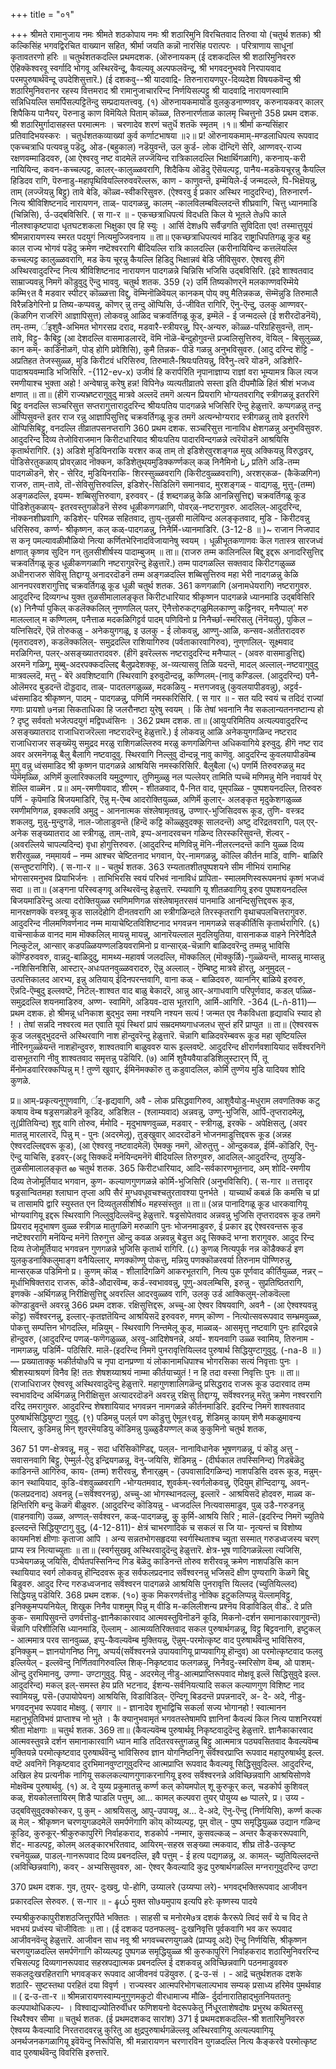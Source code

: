 +++
title = "०१"

+++
श्रीमते रामानुजाय नमः श्रीमते शठकोपाय नमः 
श्री शठारिमुनि विरचितवाद 
तिरुवा यो 
(चतुर्थ शतक) 
श्री कल्किसिंह भगवद्विरचित वाख्यान सहित, 
श्रीर्मा जयति कन्नॊ नारसिंह परात्परः । परित्राणाय साधूनां कृतावतरणो हरिः ॥ 
चतुर्थशतकदल्लि प्रथमदशक. 
(ऒरुनायकम् 
(ई दशकदल्लि श्री शठारिमुनिवररु ऐहिक्कॆश्वरवू स्वर्गादि भोगवू अस्थिरवॆन्दू, कैवल्यवू अल्पफलवॆन्दू, श्री भगवदनुभववे निरपायवाद परमपुरुषार्थवॆन्दू उपदेशिसुत्तारॆ.) 
(ई दशकवु--श्री यादवाद्रि- तिरुनारायणपुर-दिव्यदेश विषयकवॆन्दु श्री शठारिमुनिवरानर रहस्य वित्तमराद श्री रामानुजाचाररिन्द निर्णयिसल्पट्टु श्री यादवाद्रि नारायणस्वामि सन्निधियल्लि समर्पिसल्पट्टितॆन्दु सम्प्रदायतत्त्ववु. 
(१) ऒरुनायकमायोड वुलकुडनाण्णवर्, 
करुनायकवर्‌ कालर् शिपैकिय पानैयर्, पॆरुनाडु काण विमॆयिले पिताम् कॊळ्ळ, तिरुनारर्णताळ कालमृ च्चित्तुनो 
358 
प्रथम दशक. 
श्री शठारिमुर्गादासहस्त परमात्मनः । चरणादेव शरणं चतुर्धॆ शतकॆ स्मृतम् ।१॥ श्रीर्मा कन्यसिंहार प्रतिवादिभयस्करः । 
चतुर्धशतकव्याख्यां कुर्व कर्णाटभाषया ॥२॥ 
प्र! ऒरुनायकमाम्-मण्डलाधिपत्य रूपवाद एकच्चत्राधि पत्यवन्नु पडॆदु, ओड-(बहुकाल) नडॆयुवन्तॆ, उल कुर्ड- लोक दॊन्दिगॆ सेरि, आण्णवर्-राज्य रक्षणवम्माडिदवरु, (आ ऐश्वरवु नष्ट वादमेलॆ लज्जॆयिन्द रात्रिकालदल्लि भिक्षार्थिगळागि), करुनाय्-करी नायियिन्द, कव‌न-कच्चल्पट्ट, कालर्-कालुळ्ळवरागि, शिदैकिय ऒडॆदु ऎसॆयल्पट्ट, पानैय‌-मडकॆयचूरन्नु कैयल्लि हिडिदव रागि, पॆरुनाडु-महापृथिवियल्लिरुववरॆल्लरू, काण - काणुवन्तॆ, इम्मॆयिले-ई जन्मदल्ले, पि-भिक्षॆयन्नु, ताम् (लज्जॆयन्नु बिट्टु) तावे बेडि, कॊळ्व‌-स्वीकरिसुवरु. (ऐश्वरवु ई प्रकार अस्थिर नादुदरिन्द), तिरुनारर्ण-नित्य श्रीविशिष्टनाद नारायणन, ताळ्- पादगळन्नु, कालम्‌ -कालविलम्बविल्लदन्तॆ शीघ्रवागि, चित्तु ध्यानमाडि (चिन्निसि), र्उ-उद्बविसिरि. 
( स गा-र ॥ - 
एकच्छत्राधिपत्यं विदधति किल ये भूतले ते७पि काले नीलश्वाकृष्टपादा धृतघटशकला भिक्षुका एव हि स्युः । आर्सि देश७पि सर्वैज्रगति सुविदिता एव! तस्मात्तुयूयं श्रीमन्नारायणस्य स्मरत पदयुगं नित्यमुज्जिवनाय ॥ 
ता॥ एकच्छत्राधिपत्यवं माडिद राष्ट्राधिपतिगळू कूड बहु काल राज्य भोगवं पडॆदु क्रमेण नष्टॆश्वररागि बीदियल्लि रात्रि कालदल्लि (करीनायियिन्द कत्तलॆयल्लि कच्चल्पट्ट कालुळ्ळवरागि, मड कॆय चूरन्नु कैयल्लि हिडिदु भिक्षान्नवं बेडि जीविसुवरु. ऐश्वरवु हीगॆ अस्थिरवादुदरिन्द नित्य श्रीविशिष्टनाद नारायणन पादगळन्ने चिन्निसि भजिसि उद्बविसिरि. (इदे शाश्वतवाद साम्राज्यवन्नु निमगॆ कॊडुवुदु ऎन्दु भाववु. 
चतुर्थ शतक. 
359 
(२) उ‌र्मि तिष्यकॊणर्‌नॆ मलकाण्णवरिम्मॆये 
कम्मि९त वै मडवार स्पीटर् कॊळ्ळत्ता विद्दु, वॆम्मिनॊळिवॆयल् कानकम् पोय् 
क्यु मैतिन्न‌कळ, 
सॆम्मॆन्नुडि तिरुमालै विरैन्नडिगेरिनो 
प्र तिष्य-कप्पवन्नु, कॊणर्‌ न्नु तन्दु ऒप्पिसि, र्उ-जीवित रागिरि, ऎनु-ऎन्दु, उलकु आण्णवर्-(कॆळगिन राजरिगॆ आज्ञापिसुत्त) लोकवन्नु आळिद चक्रवर्तिगळू कूड, इम्मॆलॆ - ई जन्मदल्ले (ई शरीरदॊडनॆयॆ), तम्-तम्म, र्इशुवै-अभिमत भोगरसप्र दराद, मडवारै-स्त्रीयरन्नु, पिर्-अन्यरु, कॊळ्ळ-परिग्रहिसुवन्तॆ, ताम्-तावे, विट्टु- कैबिट्टु (आ देशदल्लि वासमाडलारदॆ, वॆमि नॊळॆ-बॆन्दुहोगुवन्तॆ प्रज्वलिसुत्तिरुव, वॆयिल् - बिसुलुळ्ळ, कान कम्- काडिनॊळगॆ, पोड् होगि प्रवेशिसि), कुमै तिन्न‌क- पीडॆ गळन्नु अनुभविसुवरु. (आदु दरिन्द शॆट्टि - अप्रतिहत तेजस्सुळ्ळ, मुडि किरीटवं धरिसिरुव, तिरुमालै-श्रियःपतियन्नु, विरैनु-त्वरॆ यॊडनॆ, अडिशेरि-पादाश्रयवम्माडि भजिसिरि. 
-{112-ev-x) 
उजीवं हि करार्परिति नृपानाज्ञाप्य राज्ञां वरा भूम्यामत्र किल त्यज रमणीयाश्च भुक्ता अहो ! अन्वेषान्नु करेषु हन्न! विपिने७ व्यत्यतीव्रातपे सस्ता इति दीपमौळि हितं श्रीशं भजध्व क्षणात् ॥ 
ता॥ (हीगॆ राज्यभ्रष्टरागुवुदु मात्रवे अल्लदॆ तमगॆ अत्यन प्रियरागि भोग्यतवरागिद्द स्त्रीगळन्नू इतररिगॆ बिट्टु वनदल्लि सञ्चरिसुत्त सप्तरागुत्तारादुदरिन्द श्रीयःपतिय पादगळन्ने भजिसिरि ऎन्दु हेळुत्तारॆ. कप्पगळन्नु तन्दु ऒप्पिसुवन्तॆ इतर राज रन्नु आज्ञापिसुत्तिद्द चक्रवर्तिगळू कूड तमगॆ अत्यन्भोग्यराद स्त्रीगळन्नु तावे इतररिगॆ ऒप्पिसिबिट्टु, वनदल्लि तीव्रातपसनप्तरागि 
360 
प्रथम दशक. 
सञ्चरिसुत्त नानाविध क्षेशगळन्नु अनुभविसुवरु. आदुदरिन्द दिव्य तेजोविराजमान किरीटधारियाद श्रीयःपतिय पादारविन्दगळन्ने त्वरॆयॊडनॆ आश्रयिसि कृतार्थरागिरि. 
(३) अडिशे‌ मुडियिनराकि यरशर कळ् ताम् तो 
इडिशेर्‌वुरशङ्गळ मुख् अक्कियन्नु विरुद्धवर्, पॊडिसेरतुकळाय् प्रोवर्‌ळाद नॊक्कन, कडिशे‌तुथ्‌यमुडिक्कर्ण्णकल् कळ् निनैमिनो 
رنا 
प्रतिगॆ अडि-तम्म पादगळॊडनॆ, शेर् - सेरिद, मुडियिनराकि- शिरस्सुळ्ळवरागि (किरीटवुळ्ळवरागि), अरशर्‌कळ- (कैकॆळगिन) राजरु, ताम्-तावे, तॊ-सेविसुत्तिरुवल्लि, इडिशेर्-सिडिलिगॆ समानवाद, मुरशङ्गळ् - वाद्यगळु, मुत्तु-(तम्म) अङ्गळदल्लि, इयम्म- शब्बिसुत्तिरुवाग, इरुववर् - (ई शब्दगळन्नु केळि आनन्निसुत्तिद्द) चक्रवर्तिगळू कूड पॊडिशे‌तुकळाय्- इतरवस्तुगळॊडनॆ सेरुव धूळीकणगळागि, पोवर्‌ळ्-नष्टरागुवरु. आदलिल्-आदुदरिन्द, नॊक्कनशीघ्रवागि, कडिशेर्- परिमळ सहितवाद, तुाय्-तुळसी मालॆयिन्द अलङ्कृतवाद, मुडि - किरीटवन्नु धरिसिरुव, कर्ण्ण- श्रीकृष्णन, कल् कळ्-पादगळन्नु, निनैर्मि-ध्यानमाडिरि. 
(3-12-8 ॥ )~ 
राजान निजपाद स कनृ पमल्यावळीमौळियो 
नित्या कर्णितभेरिनादविजायानेषु स्वयम् । धूळीभूतकणाणवः कॆल गतास्त्र सारजध्वं क्षणात् कृष्णव सुदिन गन् तुलसीशीर्षस्य पादाम्बुजम् ॥ 
ता॥ (राजरु तम्म कालिनल्लि बिद्दु इद्दरू अनादरिसुत्तिद्द चक्रवर्तिगळू कूड धूळीकणगळागि नष्टरागुवरॆन्दु हेळुत्तारॆ.) तम्म पादगळल्लि सक्तवाद किरीटगळुळ्ळ अधीनराजरु सेविसु तिद्दाग्यू अनादरदॊडनॆ तम्म अङ्गळदल्लि शब्बिसुत्तिरुव महा भेरी नादगळन्नु केळि आननपरवशरागुत्तिद्द चक्रवर्तिगळू कूड धूळी 
चतुर्थ शतक. 
361 
कणगळागि (अनामधेयरागि) नष्टरागुवरु. आदुदरिन्द दिव्यगन्ध युक्त तुळसीमालालङ्कृत किरीटधारियाद श्रीकृष्णन पादगळन्ने ध्यानमाडि उद्बविसिरि 
(४) निनैर्प्पा पुकिल् कडलॆक्कलिल् नुणणलिल् पलर्, 
ऎनैत्तोरुकट्गळुमिलकाण्णु कट्टिनवर्, 
मनैप्पाल्‌' मरु 
मालल्लाल् म 
कण्णिलम्, 
पनैत्ताळ मदकळिगिट्टर्व पादम् पणिविनो 
प्र निनैर्च्छा-स्मरिसलु (नॆनॆयलु), पुकिल – यत्निसिदरॆ, ऎन्नॆ तोरुकळु - अनेकयुगगळू, इ उलकु - ई लोकवन्नु, आण्णु-आळि, कन्सव‌-अतीतरादवरु (मृतरादवरु), कडलॆक्कलिल्- समुद्रदल्लि राशियागिरुव (पर्वताकारवागिरुव), नुण्‌णलिल्- सूक्ष्मवाद मरळिगिन्त, पलर्-असङ्ख्यातरादवरु. (हीगॆ इवरॆल्लरू नष्टरादुदरिन्द मनैप्पाल् - (अवरु वासमाडुत्तिद्द) अरमनॆ गळिगू, मुब्बु-अदरपक्कदल्लिद्द बैलुप्रदेशक्कू, अ-व्यत्यासवु तिळि यदन्तॆ, मादल् अल्लाल्-नष्टवागुवुदु मात्रवल्लदॆ, मत्तु - बेरॆ अवशिष्टवागि (स्थिरवागि इरुवुदॊन्दन्नू, कण्णिलम्-(नावु कण्डिल्ल. (आदुदरिन्द) पनै-ओलॆमरद बुडदन्तॆ दॊड्डदाद, ताळ्- पादतलगळुळ्ळ, मदकळियु - मत्तगजवन्नु (कुवलयापीडवन्नु), अट्टर्व-ध्वंसमाडिद श्रीकृष्णन, पादम् - पादगळन्नु, पणिर्मि नमस्करिसिरि. 
( स गार ॥ - 
सत यदि स्वयं च तदिदं राज्यां गणाः प्रायशो ७नन्ना सिकताधिका हि जलरौनष्टा युरेषु स्वयम् । किं तेषां भवनानि नैव सकलान्यतननष्टान्य हो ? दृष्टु सर्ववतो भजेत्पदयुगं मद्विपध्वंसिनः । 
362 
प्रथम दशक. 
ता॥ (आयुःपरिमितिय अत्यल्पवादुदरिन्द असङ्ख्यातराद राजाधिराजरॆल्ला नष्टरादरॆन्दु हेळुत्तारॆ.) ई लोकवन्नु आळि अनेकयुगगळिन्द नष्टराद राजाधिराजर सङ्ख्यॆयु समुद्रद मरळु राशिगळल्लिरुव मरळु कणगळिगिन्त अधिकवागिये इरुवुदु. हीगॆ नष्ट राद अवर अरमनॆगळू बैलु बैलागि नष्टवादुवु. स्थिरवागि निल्लुवु दॊन्दन्नू नावु काणॆवु. आदुदरिन्द कुवलयापीडवॆम्ब मुगु वन्नु ध्वंसमाडिद श्री कृष्णन पादगळन्ने आश्रयिसि नमस्करिसिरि. 
बैलुबैला 
(५) पणर्मि तिरुवरुळन्नु मद प्पॆमॆमृळ्ळि, अणिर्मॆ कुलारिक्कलवि यमुदुण्णार्, तुणिमुळ्ळु नल प्पल्लेयर् तामिति प्पच्चॆ मणिमन्नु मेनि नवायर्व पेर् शॆल्लि वाळ्मॆन 
. 
प्र॥ अम्-रमणीयवाद, शीरम् - शीतळवाद, पै-नित वाद, पूम्‌पळ्ळि - पुष्पशयनदल्लि, तिरुवरु पर्णि - कृपॆमाडि बिजयमाडिरि, ऎन्नु म्-ऎम्ब आदरोक्तियुळ्ळ, अणिर्मॆ कुलार्- अलङ्कृत मृदुकेशगळुळ्ळ रमणीमणिगळ, इक्कलवि अमुदु - आननात्मक संश्लेषामृतवन्नु, उण्णार्-भुजिसिदवरू कूड, तुणि- वस्त्रद शकलवु, मुन्नु-मुन्दुगडॆ, नाल-जोलाडुवन्तॆ (हिन्दॆ कट्टि कॊळ्ळुवुदक्कू सालदन्तॆ) अष्टु दरिद्रतवरागि, पल् एर्- अनेक सङ्ख्यातराद आ स्त्रीगळु, ताम्-तावे, इप्प-अनादरवचन गळिन्द तिरस्करिसुवन्तॆ, शॆल्वर् - (अवरल्लिये चापल्यदिन्द) वृधा होगुत्तिरुवरु. (आदुदरिन्द मणिविन्नु मॆनि-नीलरत्नदन्तॆ कानि युळ्ळ दिव्य शरीरवुळ्ळ, नम्‌मायर्व – नम्म आश्चर चेष्टितनाद भगवान, पेर्-नामगळन्नु, कॊल्लि कीर्तन माडि, वाणि- बाळिरि (सन्तुष्टरागिरि). 
( स-गा-र ॥ - 
चतुर्थ शतक. 
363 
रम्यतातशीतपुष्पशयने सीम नीभियं रामाभिह भोगसारमनुभव प्रियाभिर्जनः । ताभिभिरसि स्वयं परिभवं नानाविधं प्रापिता- स्मालमणिस्वरूपमनघं कृष्णं भजध्वं सदा ॥ 
ता॥ (अङ्गना परिस्वङ्गवू अस्थिरवॆन्दु हेळुत्तारॆ. रम्यवागि यू शीतळवागियू इरुव पुष्पशयनदल्लि बिजयमाडिरॆन्दु अत्या दरोक्तियुळ्ळ रमणिमणिगळ संश्लेषामृतरसवं पानमाडि आनन्दिसुत्तिद्दवरू कूड, मानरक्षणक्कॆ वस्त्रवू कूड सालदॆहोगि दीनतवरागि आ स्त्रीगळिन्दले तिरस्कृतरागि वृथाचपलचित्तरागुवरु. आदुदरिन्द नीलमणिवर्णनाद नम्म मायाचेष्टितविशिष्टनाद भगवन्नन नामगळन्ने सङ्कीर्तिसि कृतार्थरागिरि. 
(६) वाचॆन्सार्कळ वानद माम मॊक्कलिल् 
मायन्नु मायन्नु, आनारॆयल्लाल मुदलियुतिया, 
वासना‌कळ वाहने निरॆनैदिलै निल्कुटॆल्, आन्सार् कडपळ्ळियण्णलडियवरामिनो 
प्र वान्सार्‌ळ्-चॆन्नागि बाळिदवरॆन्दु तम्मन्नु भाविसि कॊण्डिरुववरु, वान्नदु-बाळिदुदु, मामथ्य-महावर्ष जलदल्लि, मॊक्कलिल् (मॊक्कुर्ळि)-गुळ्ळॆयन्तॆ, माय्सन्नु माय्सन्नु -नशिसिनशिसि, आस्टार्-अधःपतनवुळ्ळवरादरु, ऎन्नु अल्लाल् - ऎम्बिष्टु मात्रवे हॊरतु, अनुमुदल् - उत्पत्तिकालद आरभ्य, इन्नु अतियाय् ईदिनपरन्तवागि, वाना‌ कळ् - बाळिदवरु, व्याननिर् बाळिये इरुवरु, ऎन्नदि-ऎम्बुदु इल्लवष्टॆ, निटॆल्-शाश्वत वाद बाळु बेकादरॆ, आन्नु आर्-अगाधवागि परिपूर्णवाद, कडल् पळ्ळि-समुद्रदल्लि शयनमाडिरुव, अण्ण- स्वामिगॆ, अडियव‌-दास भूतरागि, आर्मि-आगिरि. 
-364 
(L-ñ-811)— 
प्रथम दशक. 
हो 
श्रीमन्नू धनिकाश बुद्भुद समा नश्यनि नश्यन सत्यं ! जन्मत एव नैकविधता हृद्यावधि स्याद हो ! । तेषां सन्नदि नश्वरत्व मत एवाति यूयं स्थिरां प्रापं सम्रदमष्यगाधजलध सुप्तं हरिं प्राप्पुत ॥ 
ता॥ (ऐश्वरवरू कूड जलबुद्भुददन्तॆ अस्थिरवागि नाश हॊन्दुवरॆन्दु हेळुत्तारॆ. चॆन्नागि बाळिदवरॆम्बवरू कूड महा सृष्टियल्लि नीरिनगुळ्ळॆयन्तॆ नाशहॊन्दुवरु, शाश्वतवागि बाळुववरु यारू इल्लवष्टॆ. आदुदरिन्द क्षीरार्णवशायियाद सर्वॆश्वरनिगॆ दासभूतरागि नीवु शाश्वतवाद समृत्तन्नु पडॆयिरि. 
(७) आर्मि शुवैयवैयाडडिशिलुस्टार्‌न् र्पि, 
तू र्मॆनोमडवारिरक्कप्पिन्नु म् 
! 
तुण्णॆ खुवार्, 
ईमिनॆमक्कॊरु तु कडुवादलिल, कोर्मि तुण्णॆय मुडि यादियव शोदि 
कुणळे. 

प्र॥ आम्-प्रकृत्यनुगुणवागि, र्इ-हृद्यवागि, अवै - लोक प्रसिद्धवागिरुव, आशुवैयोडु-मधुराम लवणतिक्क कटु कषाय वॆम्ब षड्रसगळॊडनॆ कूडिद, अडिशिल - (श्लाम्यवाद) अन्नवन्नु, उण्णु-भुजिसि, आ‌र्पि-तृप्तरादमेलू, तू(प्रीतियिन्द) शुद्द वागि तोरुव, र्ममोदि - मृदुभाषणवुळ्ळ, मडवार् - स्त्रीगळु, इरक्कॆ - अपेक्षिसलु, (अवर मातन्नु मारलारदॆ, पिन्नु म् - पुनः (अदरमेलू), तुङ्खुवार् आदरदॊडनॆ भोजनमाडुत्तिद्दवरू कूड (अन्नह ऐश्वरदल्लिद्दवरू कूड), (आ ऐश्वरवु नष्टवादमेलॆ) ऎमक्कु नमगॆ, ऒरुतुत्तु - ऒन्दुकवळ, ईर्मि-कॊडिरि, ऎनु-ऎन्दु याचिसि, इडवर्-(अदू सिक्कदॆ मनॆयिन्दमनॆगॆ बीदियल्लि तिरुगुवरु, आदलिल्-आदुदरिन्द, तुय्युडि-तुळसीमालालङ्कृत 
ఱ 
चतुर्थ शतक. 
365 
किरीटधारियाद, आदि-सर्वकारणभूतनाद, अम् शोदि-रमणीय दिव्य तेजोमूर्तियाद भगवान, कुण- कल्याणगुणगळन्ने कोर्मि-भुजिसिरि (अनुभविसिरि). 
( स-गार ॥ 
तत्तादृर षड्रसान्वितमहा श्लाघान तृप्ला अपि सैरं मुग्धवधूवचश्चतुरतावश्या पुनर्भते । याच्यार्थं कबळं कि कमसि च प्रां च तासामपि द्वारि स्युस्तत एन दिव्यतुलसीशीर्ष० महस्संस्तुत ॥ 
ता॥ (अन्न पानादिगळू कूड धारकवागियू भोग्यवागियू इद्दरू स्थिरवागि निल्लुवुदिल्लवॆन्दु हेळुत्तारॆ. षड्रसोपेतवाद अन्नवन्नु भुजिसि तृप्तरादवरू कूड तमगॆ प्रियराद मृदुभाषण वुळ्ळ स्त्रीगळ मातुगळिगॆ मरुळागि पुनः भोजनमाडुवरु, ई प्रकार इद्द ऐश्वरवन्तरू कूड नष्टॆश्वररागि मनॆयिन्द मनॆगॆ तिरुगुत्त ऒन्दु कवळ अन्नवन्नु बेडुत्त अदू सिक्कदॆ भग्ना शरागुवरु. आदुद रिन्द दिव्य तेजोमूर्तियाद भगवन्नन गुणगळन्ने भुजिसि कृतार्थ 
रागिरि. 
(८) कुणळ् नित्यपुर्क नन्न‌ कॊडैक्कर्ड 
इण 
युलकुडनाक्किलुमाङ्ग वनैयिल्लार्, 
मणक्कॊण्णु पोकत्तु, मन्नियु 
पणक्कॊळरवर्या तिरुनाम 
पॊण्णिरुन्नु, 
मान्सर्‌कळ 
पडिमिनो 
प्र। कुणम् कॊळ् - शीलादिगळिगॆ आकरभूतरागि, नित्य पुक पूर्णवाद कीर्तियुळ्ळ, नन्नर् – मूर्धाभिषिक्तराद राजरू, कॊडै-औदारवॆम्ब, कर्ड-स्वभाववन्नु, पूणु-अवलम्बिसि, इरुन्नु - सुप्रतिष्ठितरागि, इणक्कॆ -अर्थिगळन्नु निरीक्षिसुत्तिद्दु अवरल्लि आदरवुळ्ळव रागि, उलकु उर्ड आक्किलुम्-लोकवॆल्ला कॊण्डाडुवन्तॆ अवरन्नु 
366 
प्रथम दशक. 
रक्षिसुत्तिद्दरू, अच्चु-आ ऐश्वर विषयवागि, अवनै - (आ ऐश्वश्यवन्नु कॊट्ट) सर्वॆश्वरनन्नु, इल्लार्-कृतज्ञतॆयिन्द आश्रयिसदॆ इरुववरु, मणम् कॊण्ण - नित्योत्सवरूपवाद सम्भ्रमवुळ्ळ, पोकत्तु सम्पत्तिन भोगदल्लि, मन्नियुम् - स्थिरवागि निन्तमेलू कूड, माळ्व‌ळ्- आसमृत्तु नष्टवागि पुनः हारिद्रवन्ने हॊन्दुवरु, (आदुदरिन्द पणळ्-फणॆगळुळ्ळ, अरवु-आदिशेषनन्ने, अर्या- शयनवागि उळ्ळ स्वामिय, तिरुनाम - नामगळन्नु, पडिर्मि- पठिसिरि. मालॆ-(इदरिन्द निमगॆ पुनरावृत्तियिल्लद पुरुषार्थ सिद्धियुण्टागुवुदु. 
(-na-8 ॥ )— 
प्रख्याताक्कु भकीर्तयो७पि च नृपा दानप्रण्णा यं लोकानामधिपाश्च भोगरसिका सत्यं निवृत्ताः पुनः । श्रीशस्याश्रयणं विनैव हि! ततः शेषशय्याश्रयं नाम्मा कीर्तयाच्युतं ! न हि तदा वस्सा निवृत्तिः पुनः ॥ 
ता॥ (राजाधिराजर ऐश्वरवू अस्थिरवादुदॆन्दु हेळुत्तारॆ. महागुणशालिगळॆन्दु प्रसिद्धराद राजरू कूड उदारवाद तम्म स्वभावदिन्द अर्थिगळन्नु निरीक्षिसुत्त अत्यादरदॊडनॆ अवरन्नु रक्षिसु तिद्दाग्यू, सर्वॆश्वरनन्नु मरॆतु क्रमेण नश्वररागि दरिद्र तमरागुवरु. आदुदरिन्द शेषशायियाद भगवन्नन नामगळन्ने कीर्तनमाडिरि. इदरिन्द निमगॆ शाश्वतवाद पुरुषार्थसिद्धियुण्टा गुवुदु. 
(९) पडिमन्नु पल्‌र्ल पण कॊडुत्तु 
ऐमूल९वन्नु, 
शॆडिमन्नु कायम् शॆणै म‌कळुमावन्य 
यिल्लार्, 
कुडिमन्नु मिन् शुवर्‌मॆयडियु 
कॊडिमन्नु पुळ्ळुडैयण्णल् कळ् 
कुकुमिनो 
चतुर्थ शतक, 

367 
51 पण-क्षेत्रवन्नू, मन्नु - सदा धरिसिकॊण्डिद्द, पल्‌ल- नानाविधानेक भूषणगळन्नू, पं कॊडु अत्तु - सवासनवागि बिट्टु, ऐम्मुर्ल-ऐदु इन्द्रियगळन्नू, वॆनु-जयिसि, शॆडिमन्नु - (दीर्घकाल तपस्सिनिन्द) गिडबॆळॆदु काडिनन्तॆ आगिरुव, काय- (तम्म) शरीरवन्नु, शैनार्‌ळुम् - (उपवासादिगळिन्द) नाशपडिसि दवरू कूड, मन्नुम्-कान स्थायियाद, कुडि-वंशवुळ्ळवरागि -भोग्यतमवाद, शुवर्कम्-स्वर्गलोकवन्नु, ऎ‍दियुम् हॊन्दिदाग्यू, अवन्-(फलप्रदनाद) अवनन्नु (=सर्वॆश्वरनन्नु), अच्चु-आ भोगस्थानदल्लू, इल्लारॆ - आश्रयिसदॆ होदवरु, माळ्व‌ क-हिन्तिरिगि बन्दु कॆळगॆ बीळुवरु. (आदुदरिन्द कॊडियन्नु - ध्वजदल्लि नित्यवासमाडुव, पुळ् उडै-गरुडनन्नु (वाहनवागि) उळ्ळ, अण्णल्-सर्वश्वरन, कळ्-पादगळन्नु, कुु कुर्मि-आश्रयि सिरि ; मालॆ-(इदरिन्द निमगॆ च्युतिये इल्लदन्तॆ सिद्धियुण्टागु 
वुदु, 
(4-12-811)- 
क्षेत्रं चाभरणादिकं च सकलं स जि या- नृत्यन्तं च विशोष्य कायमनिशं क्षीणाः कृताजा आपि । अन्य सन्नतभोगसहृदया स्वर्गस्थिताश्च च्युता सस्मात् गरुडध्वजस्य चरण् प्राप्य स्त्र नित्याच्युताः ॥ 
ता॥ (स्वर्गसुखवू अस्थिरवादुदॆन्दु हेळुत्तारॆ. क्षेत्र-भूष णादिगळन्नॆल्ला त्यजिसि, पञ्चेयगळन्नू जयिसि, दीर्घतपस्सिनिन्द गिड बॆळॆदु काडिनन्तॆ तोरुव शरीरवन्नू क्रमेण नाशपडिसि कान स्थायियाद स्वर्ग लोकवन्नु हॊन्दिदवरू कूड सर्वफलप्रदनाद सर्वॆश्वरनन्नु भजिसदॆ क्षीण पुण्यरागि कॆळगॆ बिद्दु बिडुवरु. आदुद रिन्द गरुडध्वजनाद सर्वॆश्वरन पादगळन्ने आश्रयिसि पुनरावृत्ति यिल्लद (च्युतियिल्लद) सिद्धियन्नु पडॆयिरि. 
368 
प्रथम दशक. 
(१०) कुक मिकरणर्वत्तॊडु नोक्कि 
इटुकलिप्पन्नु 
यॆल्लाम्‌विट्टु, इनिक्कुमप्पयनियेल्, 
शिखुक निनैव‌ पाशमुम् पिन्नु म् 
वीडि 
म-कलिलीशन्य प्रश्नॆय विडाविडिल् वीड.. दे 
प्रति कुक- समापिसुवन्तॆ उणर्वत्तॊडु-ज्ञानैकाकारवाद आत्मवस्तुविनॊडनॆ कूडि, मिकनो-दर्शन समानाकारवागुवन्तॆ) चॆन्नागि परिशीलिसि ध्यानमाडि, ऎल्लाम् - आत्मव्यतिरिक्तवाद सकल पुरुषार्थगळन्नू, विट्टु बिट्टवनागि, इष्टुकल् - आत्ममात्र परव सानवुळ्ळ, इप्पु-कैवल्यवॆम्ब मुक्तियन्नु, ऎन्नुम्-परमोत्कृष्ट वाद पुरुषार्थवॆन्दु भाविसिरुव, इनिक्कुम् – ज्ञानयोगनिष्ठ निगू, अप्पर्य(सर्वॆश्वरनन्ने उपायवागियू प्राप्यवागियू हॊन्दुव) आ परमोत्कृष्टवाद फलवु इल्लियेल् - इल्लवॆन्दु निर्णितवागिरुवल्लि शिक्-निकृष्टवाद फलगळन्नु, निनैवदु-स्मरिसोण वॆम्ब, ओ‌ पाशम्- ऒन्दु दुरभिमानवु, उण्णा- उण्टागुवुदु. 
पिन्नु - अदरमेलू नीडु-आत्मप्राप्तिरूपवाद मोक्षवू इल्लॆ सिद्धिसुवुदे इल्ल. आदुदरिन्द) मकल् इल्-समस्त हेय प्रति भटनाद, ईशन्य-सर्वनियत्यादि सकल कल्याणगुण विशिष्ट नाद स्वामियन्नु, पसॆ-(उपायोपेयन) आश्रयिसि, विडाविडिल्- ऎन्दिगू बिडदन्तॆ प्रपन्ननादरॆ, अ- दे- अदे, नीडु-भगवदनुभव रूपवाद मोक्षवु. 
( सगार ॥ - 
ज्ञानादेव शुभाद्विचि सकर्ला सज्य भोगानहो ! स्वात्मानन महानुभूतिविभवं प्राप्ताश्च नो भुते । कै क्यानुभवामृतं भगवतस्तेषामपि ज्ञानिनां कैवल्यं किल नित्य पाशनिरयशं श्रीता मोक्षगाः ॥ 
चतुर्थ शतक. 
369 
ता॥ (कैवल्यवॆम्ब पुरुषार्थवू निकृष्टवादुदॆन्दु हेळुत्तारॆ. ज्ञानैकाकारवाद आत्मवस्तुवन्ने दर्शन समानाकारवागि ध्यान माडि तदितरवस्तुगळन्नु बिट्टु आत्ममात्र पठ्यवसितवाद कैवल्यवॆम्ब मुक्तियन्ने परमोत्कृष्टवाद पुरुषार्थवॆन्दु भाविसिरुव ज्ञान योगनिष्ठनिगू सर्वॆश्वरप्राप्ति रूपवाद महापुरुषार्थवु इल्ल. वष्टॆ अवनिगॆ निकृष्टवाद दुरभिमानवुण्टागुवुदरिन्द आत्मप्राप्ति रूपवाद कैवल्यवू सिद्धिसुवुदिल्ल. आदुदरिन्द, अखिल हेय प्रत्यनीक नागियू सकलकल्याणगुणाकरनागियू इरुव सर्वॆश्वरनन्ने अविच्छिन्नवागि आश्रयिसोणवे मोक्षवॆम्ब पुरुषार्थवु. 
(१) अ. दे युय्य प्रकुमातन्नु कर्ण्ण कल् 
कोयमपोल् शू कुरुकूर् 
कल्‌, 
चडकोर्प कुशिवल्‌ कळ्, 
शॆयकोलत्तायिरम् शि‌डै प्पाडलि 
पत्तुम्, 
आ... कामल् कल्पवरा तुयर्‌ पोयुय्य 
అ 
प्पालरे, 
प्र। उय्य - उद्बविसुवुदक्कोस्कर, पु कुम् - आश्रयिसलु, आपु-उपायवू, अ... दे-अदे, ऎनु-ऎन्दु (निर्णयिसि), कर्ण्ण कल्क ळ् मेल् - श्रीकृष्णन चरणयुगळदमेलॆ समर्पणॆगागि कॊय् कॊय्यल्पट्ट, पूम्‌ वॊल् - पुष्प समृद्धियुळ्ळ उद्यान गळिन्द कूडिद, कुरुकूर्-श्रीकुरुकापुरिगॆ निर्वाहकराद, शडकोर्प -नम्मार, कुसवल्कळ् – अन्तर कैङ्कररूपवागि, शॆट्- माडल्पट्ट, कोलम् अलङ्कारभरितवाद, आयिरम्-सहस्र सङ्ख्या त्मकवाद, शीघ्र तॊडै-उत्कृष्ट रचनॆयुळ्ळ, पाडल्-गानरूपवाद दिव्य प्रबनदल्लि, इवै पत्तुम् - ई हत्य पद्यगळन्नू, अ. कामल्- च्युतियिल्लदन्तॆ (अविच्छिन्नवागि), कवर्‌ - अभ्यसिसुववरु, आ- ऐश्वर् कैवल्यादि कुद्र पुरुषार्थगळल्लि मग्नरागुवुदरिन्द उण्टा 

370 
प्रथम दशक. 
गुव, तुयर्- दुःखवु, पो-होगि, उय्यालरे (उय्यप्पा लरे)- भगवद्भक्तिरूपवाद आजीवन प्रकारदल्लि सेरुवरु. ( स-गार ॥ - 
နယ် 
मुक्त सो७यमुपाय इत्यपि हरेः कृष्णस्य पादये रम्यश्रीकुरुकापुरीशशठजित्तूरर्पिते भक्तितः । 
साहसी च मनोरमे७त्र दशकं कैररूपे त्विदं सर्वं ये च विद ते भवभयं प्रध्वंस्य चॊजीविताः ॥ 
ता। (ई दशकद पठनफलवु- दुःखनिवृत्ति पूर्वकवागि भव कर रूपवाद आजीवनवॆन्दु हेळुत्तारॆ. आजीवन साध नवू श्री भगवच्चरणयुगळवे (प्राप्यवू अदे) ऎन्दु निर्णयिसि, श्रीकृष्णन चरणयुगळदल्लि समर्पणॆगागि कॊय्यल्पट्ट पुष्पगळ समृद्धियुळ्ळ श्री कुरुकापुरिगॆ निर्वाहकराद शठारिमुनिवररिन्द रचिसल्पट्ट दिव्यगानरूपवाद सहस्रपद्यात्मक प्रबनदल्लि ई दशकवन्नु अविच्छिन्नवागि पठनमाडुववरु सकलदुःखरहितरागि भगवङ्कर रूपवाद आजीवनवं पडॆयुवरु. 
( द्र-उ-सं । - 
आद्रॆ चतुर्थशतक दशके शठारि- 
सुष्टस्तथा परहितं दया विवृर्ण । 
राज्यस्वर आत्मपरिभोगचलाल्पभाव 
सम्यक् प्रसाध्य हरिमेव पुमर्थवाह ॥ 
( द्र-उ-ता-र ॥ 
श्रीमन्नारायणस्वाम्यनुगुणमकुटो वीरधामाज्य मौळि- र्दुर्दानारातिहाद्भुतनियततनुः कल्पपाथोधिकल्प- । 
विश्वाद्यज्योतिरुर्वीधर फणिशयनो वेदरूपकेतु र्निधू्रताशेषदोषः प्रभुरथ कथितस्सु स्थिरैश्वर सीमा ॥ 
चतुर्थ शतक. 
(ई प्रथमदशकद सारांश) 
371 
ई प्रथमदशकदल्लि-श्री शतारिमुनिवररु ऐश्वय्य कैवल्यादि निरतरादवरन्नु कुरितु आ क्षुद्रपुरुषार्थगळॆल्लवू अस्थिरवागियू अत्यल्पवागियू अनर्थजनकगळागियू इवॆयॆन्दु निरूपिसि, श्री मन्नारायणन चरणारविन युगळदल्लि नित्य कैङ्करवे परमोत्कृष्ट वाद पुरुषार्थवॆन्दु विवरिसि इरुत्तारॆ. 
